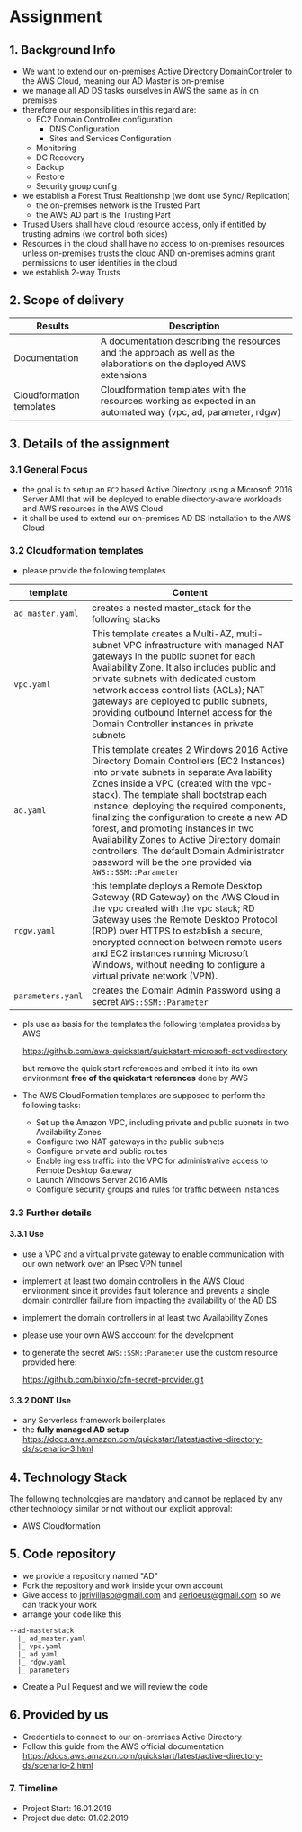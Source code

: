 # Assignment

## 1. Background Info

- We want to extend our on-premises Active Directory DomainControler to the AWS Cloud, meaning our AD Master is on-premise
- we manage all AD DS tasks ourselves in AWS the same as in on premises
- therefore our responsibilities in this regard are:
  - EC2 Domain Controller configuration
    - DNS Configuration
    - Sites and Services Configuration
  - Monitoring
  - DC Recovery
  - Backup
  - Restore
  - Security group config
- we establish a Forest Trust Realtionship (we dont use Sync/ Replication)
  - the on-premises network is the Trusted Part
  - the AWS AD part is the Trusting Part
- Trused Users shall have cloud resource access, only if entitled by trusting admins (we control both sides)
- Resources in the cloud shall have no access to on-premises resources unless on-premises trusts the cloud AND on-premises admins grant permissions to user identities in the cloud
- we establish 2-way Trusts



## 2. Scope of delivery

| __Results__              | __Description__                                              |
| ------------------------ | ------------------------------------------------------------ |
| Documentation            | A documentation describing the resources and the approach as well as the elaborations on the deployed  AWS extensions |
| Cloudformation templates | Cloudformation templates with the resources working as expected in an automated way (vpc, ad, parameter, rdgw) |



## 3. Details of the assignment

### 3.1 General Focus

- the goal is to setup an `EC2` based Active Directory using a Microsoft 2016 Server AMI that will be deployed to enable directory-aware workloads and AWS resources  in the AWS Cloud
- it shall be used to extend our on-premises AD DS Installation to the AWS Cloud



### 3.2 Cloudformation templates

-  please provide the following templates

| template          | Content                                                      |
| ----------------- | ------------------------------------------------------------ |
| `ad_master.yaml`  | creates a nested master_stack for the following stacks       |
| `vpc.yaml`        | This template creates a Multi-AZ, multi-subnet VPC infrastructure with managed NAT gateways in the public subnet for each Availability Zone. It also includes public and private subnets with dedicated custom network access control lists (ACLs); NAT gateways are deployed to public subnets, providing outbound Internet access for the Domain Controller instances in private subnets |
| `ad.yaml`         | This template creates 2 Windows 2016 Active Directory Domain Controllers (EC2 Instances) into private subnets in separate Availability Zones inside a VPC (created with the vpc-stack). The template shall bootstrap each instance, deploying the required components, finalizing the configuration to create a new AD forest, and promoting instances in two Availability Zones to Active Directory domain controllers. The default Domain Administrator password will be the one provided via `AWS::SSM::Parameter` |
| `rdgw.yaml`       | this template deploys a Remote Desktop Gateway (RD Gateway) on the AWS Cloud in the vpc created with the vpc stack; RD Gateway uses the Remote Desktop Protocol (RDP) over HTTPS to establish a secure, encrypted connection between remote users and EC2 instances running Microsoft Windows, without needing to configure a virtual private network (VPN). |
| `parameters.yaml` | creates  the Domain Admin Password using a secret `AWS::SSM::Parameter` |

- pls use as basis for the templates the following templates provides by AWS

  https://github.com/aws-quickstart/quickstart-microsoft-activedirectory

  but remove the quick start references and embed it into its own  environment **free of the quickstart references** done by AWS

- The AWS CloudFormation templates are supposed to perform the following tasks:
  - Set up the Amazon VPC, including private and public subnets in two Availability Zones
  - Configure two NAT gateways in the public subnets
  - Configure private and public routes
  - Enable ingress traffic into the VPC for administrative access to Remote Desktop Gateway
  - Launch Windows Server 2016 AMIs
  - Configure security groups and rules for traffic between instances



### 3.3 Further details

#### 3.3.1 Use

- use a VPC and a virtual private gateway to enable communication with our own network over an IPsec VPN tunnel

- implement at least two domain controllers in the AWS Cloud environment since it provides fault tolerance and prevents a single domain controller failure from impacting the availability of the AD DS

- implement the domain controllers in at least two Availability Zones

- please  use your own AWS acccount for the development

- to generate the secret `AWS::SSM::Parameter` use the custom resource provided here:

  https://github.com/binxio/cfn-secret-provider.git

#### 3.3.2 DONT Use

- any Serverless framework boilerplates
- the **fully managed AD setup** https://docs.aws.amazon.com/quickstart/latest/active-directory-ds/scenario-3.html



## 4. Technology Stack

The following technologies are mandatory and cannot be replaced by any other technology similar or not without our explicit approval:
- AWS Cloudformation

  



## 5. Code repository

- we provide a repository named "AD"
- Fork the repository and work inside your own account
- Give access to jprivillaso@gmail.com and aerioeus@gmail.com so we can track your work
- arrange your code like this

```
--ad-masterstack
  |_ ad_master.yaml
  |_ vpc.yaml
  |_ ad.yaml
  |_ rdgw.yaml
  |_ parameters
```

- Create a Pull Request and we will review the code



## 6. Provided by us

- Credentials to connect to our on-premises Active Directory
- Follow this guide from the AWS official documentation https://docs.aws.amazon.com/quickstart/latest/active-directory-ds/scenario-2.html



### 7. Timeline

- Project Start: 16.01.2019
- Project due date:  01.02.2019
